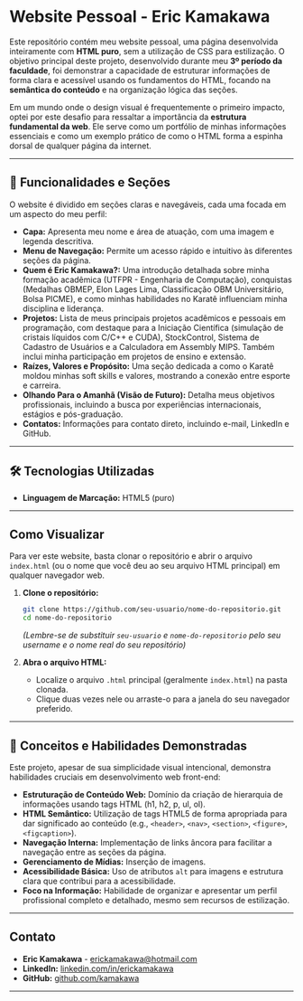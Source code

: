 
# Website Pessoal - Eric Kamakawa 

Este repositório contém meu website pessoal, uma página desenvolvida inteiramente com **HTML puro**, sem a utilização de CSS para estilização. O objetivo principal deste projeto, desenvolvido durante meu **3º período da faculdade**, foi demonstrar a capacidade de estruturar informações de forma clara e acessível usando os fundamentos do HTML, focando na **semântica do conteúdo** e na organização lógica das seções.

Em um mundo onde o design visual é frequentemente o primeiro impacto, optei por este desafio para ressaltar a importância da **estrutura fundamental da web**. Ele serve como um portfólio de minhas informações essenciais e como um exemplo prático de como o HTML forma a espinha dorsal de qualquer página da internet.

-----

## 🚀 Funcionalidades e Seções

O website é dividido em seções claras e navegáveis, cada uma focada em um aspecto do meu perfil:

  * **Capa:** Apresenta meu nome e área de atuação, com uma imagem e legenda descritiva.
  * **Menu de Navegação:** Permite um acesso rápido e intuitivo às diferentes seções da página.
  * **Quem é Eric Kamakawa?:** Uma introdução detalhada sobre minha formação acadêmica (UTFPR - Engenharia de Computação), conquistas (Medalhas OBMEP, Elon Lages Lima, Classificação OBM Universitário, Bolsa PICME), e como minhas habilidades no Karatê influenciam minha disciplina e liderança.
  * **Projetos:** Lista de meus principais projetos acadêmicos e pessoais em programação, com destaque para a Iniciação Científica (simulação de cristais líquidos com C/C++ e CUDA), StockControl, Sistema de Cadastro de Usuários e a Calculadora em Assembly MIPS. Também inclui minha participação em projetos de ensino e extensão.
  * **Raízes, Valores e Propósito:** Uma seção dedicada a como o Karatê moldou minhas soft skills e valores, mostrando a conexão entre esporte e carreira.
  * **Olhando Para o Amanhã (Visão de Futuro):** Detalha meus objetivos profissionais, incluindo a busca por experiências internacionais, estágios e pós-graduação.
  * **Contatos:** Informações para contato direto, incluindo e-mail, LinkedIn e GitHub.

-----

## 🛠️ Tecnologias Utilizadas

  * **Linguagem de Marcação:** HTML5 (puro)

-----

## Como Visualizar

Para ver este website, basta clonar o repositório e abrir o arquivo `index.html` (ou o nome que você deu ao seu arquivo HTML principal) em qualquer navegador web.

1.  **Clone o repositório:**

    ```bash
    git clone https://github.com/seu-usuario/nome-do-repositorio.git
    cd nome-do-repositorio
    ```

    *(Lembre-se de substituir `seu-usuario` e `nome-do-repositorio` pelo seu username e o nome real do seu repositório)*

2.  **Abra o arquivo HTML:**

      * Localize o arquivo `.html` principal (geralmente `index.html`) na pasta clonada.
      * Clique duas vezes nele ou arraste-o para a janela do seu navegador preferido.

-----

## 🧠 Conceitos e Habilidades Demonstradas

Este projeto, apesar de sua simplicidade visual intencional, demonstra habilidades cruciais em desenvolvimento web front-end:

  * **Estruturação de Conteúdo Web:** Domínio da criação de hierarquia de informações usando tags HTML (h1, h2, p, ul, ol).
  * **HTML Semântico:** Utilização de tags HTML5 de forma apropriada para dar significado ao conteúdo (e.g., `<header>`, `<nav>`, `<section>`, `<figure>`, `<figcaption>`).
  * **Navegação Interna:** Implementação de links âncora para facilitar a navegação entre as seções da página.
  * **Gerenciamento de Mídias:** Inserção de imagens.
  * **Acessibilidade Básica:** Uso de atributos `alt` para imagens e estrutura clara que contribui para a acessibilidade.
  * **Foco na Informação:** Habilidade de organizar e apresentar um perfil profissional completo e detalhado, mesmo sem recursos de estilização.

-----

## Contato

  * **Eric Kamakawa** - [erickamakawa@hotmail.com](mailto:erickamakawa@hotmail.com)
  * **LinkedIn:** [linkedin.com/in/erickamakawa](https://www.linkedin.com/in/erickamakawa)
  * **GitHub:** [github.com/kamakawa](https://github.com/kamakawa)

-----
